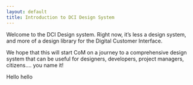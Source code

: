 ```yaml
---
layout: default
title: Introduction to DCI Design System
---
```


Welcome to the DCI Design system. Right now, it’s less a design system, and more of a design library for the Digital Customer Interface.

We hope that this will start CoM on a journey to a comprehensive design system that can be useful for designers, developers, project managers, citizens…. you name it!

Hello hello
